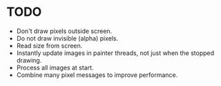 # TODO
- Don't draw pixels outside screen.
- Do not draw invisible (alpha) pixels.
- Read size from screen.
- Instantly update images in painter threads,
  not just when the stopped drawing.
- Process all images at start.
- Combine many pixel messages to improve performance.
